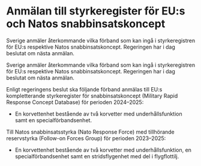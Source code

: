 # Anmälan till styrkeregister för EU:s och Natos snabbinsatskoncept

Sverige anmäler återkommande vilka förband som kan ingå i styrkeregistren för EU:s respektive Natos snabbinsatskoncept. Regeringen har i dag beslutat om nästa anmälan.

Sverige anmäler återkommande vilka förband som kan ingå i styrkeregistren för EU:s respektive Natos snabbinsatskoncept. Regeringen har i dag beslutat om nästa anmälan.

Enligt regeringens beslut ska följande förband anmälas till EU:s kompletterande styrkeregister för snabbinsatskoncept (Military Rapid Response Concept Database) för perioden 2024–2025:

* En korvettenhet bestående av två korvetter med underhållsfunktion samt en specialförbandsenhet.

Till Natos snabbinsatsstyrka (Nato Response Force) med tillhörande reservstyrka (Follow-on Forces Group) för perioden 2023–2025:

* En korvettenhet bestående av två korvetter med underhållsfunktion, en specialförbandsenhet samt en stridsflygenhet med del i flygflottilj.
